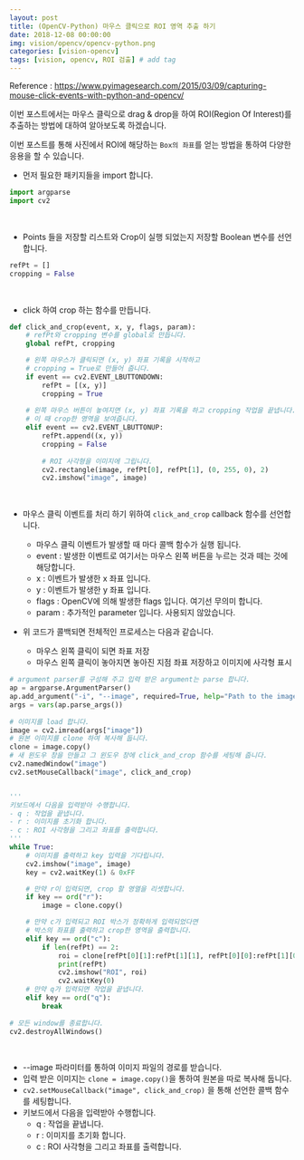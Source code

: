 ```yaml
---
layout: post
title: (OpenCV-Python) 마우스 클릭으로 ROI 영역 추출 하기  
date: 2018-12-08 00:00:00
img: vision/opencv/opencv-python.png
categories: [vision-opencv] 
tags: [vision, opencv, ROI 검출] # add tag
---
```


Reference : https://www.pyimagesearch.com/2015/03/09/capturing-mouse-click-events-with-python-and-opencv/

이번 포스트에서는 마우스 클릭으로 drag & drop을 하여 ROI(Region Of Interest)를
추출하는 방법에 대하여 알아보도록 하겠습니다.

이번 포스트를 통해 사진에서 ROI에 해당하는 `Box의 좌표`를 얻는 방법을 통하여
다양한 응용을 할 수 있습니다.

+ 먼저 필요한 패키지들을 import 합니다.

```python
import argparse
import cv2
```

<br>

+ Points 들을 저장할 리스트와 Crop이 실행 되었는지 저장할 Boolean 변수를 선언합니다.

```python
refPt = []
cropping = False
``` 

<br>

+ click 하여 crop 하는 함수를 만듭니다.

```python
def click_and_crop(event, x, y, flags, param):
	# refPt와 cropping 변수를 global로 만듭니다.
	global refPt, cropping

	# 왼쪽 마우스가 클릭되면 (x, y) 좌표 기록을 시작하고
	# cropping = True로 만들어 줍니다.
	if event == cv2.EVENT_LBUTTONDOWN:
		refPt = [(x, y)]
		cropping = True
 
	# 왼쪽 마우스 버튼이 놓여지면 (x, y) 좌표 기록을 하고 cropping 작업을 끝냅니다.
	# 이 때 crop한 영역을 보여줍니다.
	elif event == cv2.EVENT_LBUTTONUP:
		refPt.append((x, y))
		cropping = False
 
		# ROI 사각형을 이미지에 그립니다.
		cv2.rectangle(image, refPt[0], refPt[1], (0, 255, 0), 2)
		cv2.imshow("image", image)
```

<br>

+ 마우스 클릭 이벤트를 처리 하기 위하여 `click_and_crop` callback 함수를 선언합니다.
    + 마우스 클릭 이벤트가 발생할 때 마다 콜백 함수가 실행 됩니다.
    + event : 발생한 이벤트로 여기서는 마우스 왼쪽 버튼을 누르는 것과 떼는 것에 해당합니다.
    + x : 이벤트가 발생한 x 좌표 입니다.
    + y : 이벤트가 발생한 y 좌표 입니다.
    + flags : OpenCV에 의해 발생한 flags 입니다. 여기선 무의미 합니다.
    + param : 추가적인 parameter 입니다. 사용되지 않았습니다.
    
+ 위 코드가 콜백되면 전체적인 프로세스는 다음과 같습니다.
    + 마우스 왼쪽 클릭이 되면 좌표 저장
    + 마우스 왼쪽 클릭이 놓아지면 놓아진 지점 좌표 저장하고 이미지에 사각형 표시
    
    
```python
# argument parser를 구성해 주고 입력 받은 argument는 parse 합니다.
ap = argparse.ArgumentParser()
ap.add_argument("-i", "--image", required=True, help="Path to the image")
args = vars(ap.parse_args())
 
# 이미지를 load 합니다.
image = cv2.imread(args["image"])
# 원본 이미지를 clone 하여 복사해 둡니다.
clone = image.copy()
# 새 윈도우 창을 만들고 그 윈도우 창에 click_and_crop 함수를 세팅해 줍니다.
cv2.namedWindow("image")
cv2.setMouseCallback("image", click_and_crop)


'''
키보드에서 다음을 입력받아 수행합니다.
- q : 작업을 끝냅니다.
- r : 이미지를 초기화 합니다.
- c : ROI 사각형을 그리고 좌표를 출력합니다.
'''
while True:
	# 이미지를 출력하고 key 입력을 기다립니다.
	cv2.imshow("image", image)
	key = cv2.waitKey(1) & 0xFF

	# 만약 r이 입력되면, crop 할 영열을 리셋합니다.
	if key == ord("r"):
		image = clone.copy()

 	# 만약 c가 입력되고 ROI 박스가 정확하게 입력되었다면
	# 박스의 좌표를 출력하고 crop한 영역을 출력합니다.
	elif key == ord("c"):
		if len(refPt) == 2:
			roi = clone[refPt[0][1]:refPt[1][1], refPt[0][0]:refPt[1][0]]
			print(refPt)
			cv2.imshow("ROI", roi)
			cv2.waitKey(0)
	# 만약 q가 입력되면 작업을 끝냅니다.
	elif key == ord("q"):
		break
 
# 모든 window를 종료합니다.
cv2.destroyAllWindows()
```
    
<br>

+ --image 파라미터를 통하여 이미지 파일의 경로를 받습니다.
+ 입력 받은 이미지는 `clone = image.copy()`을 통하여 원본을 따로 복사해 둡니다.
+ `cv2.setMouseCallback("image", click_and_crop)` 을 통해 선언한 콜백 함수를 세팅합니다.
+ 키보드에서 다음을 입력받아 수행합니다.
    - q : 작업을 끝냅니다.
    - r : 이미지를 초기화 합니다.
    - c : ROI 사각형을 그리고 좌표를 출력합니다.